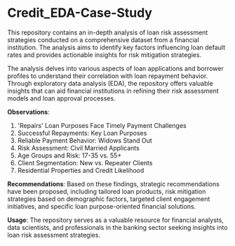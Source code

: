 # Credit_EDA-Case-Study
This repository contains an in-depth analysis of loan risk assessment strategies conducted on a comprehensive dataset from a financial institution. The analysis aims to identify key factors influencing loan default rates and provides actionable insights for risk mitigation strategies.

The analysis delves into various aspects of loan applications and borrower profiles to understand their correlation with loan repayment behavior. Through exploratory data analysis (EDA), the repository offers valuable insights that can aid financial institutions in refining their risk assessment models and loan approval processes.

**Observations**:
1. 'Repairs' Loan Purposes Face Timely Payment Challenges
2. Successful Repayments: Key Loan Purposes
3. Reliable Payment Behavior: Widows Stand Out
4. Risk Assessment: Civil Married Applicants
5. Age Groups and Risk: 17-35 vs. 55+
6. Client Segmentation: New vs. Repeater Clients
7. Residential Properties and Credit Likelihood

**Recommendations**:
Based on these findings, strategic recommendations have been proposed, including tailored loan products, risk mitigation strategies based on demographic factors, targeted client engagement initiatives, and specific loan purpose-oriented financial solutions.

**Usage**:
The repository serves as a valuable resource for financial analysts, data scientists, and professionals in the banking sector seeking insights into loan risk assessment strategies.
